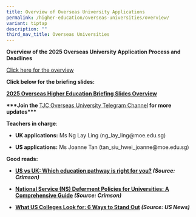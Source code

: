 ```yaml
---
title: Overview of Overseas University Applications
permalink: /higher-education/overseas-universities/overview/
variant: tiptap
description: ""
third_nav_title: Overseas Universities
---
```

<p><strong>Overview of the 2025 Overseas University Application Process and Deadlines</strong>
</p>
<p><a href="/files/TJC_Overseas_University_Education_Application_Overview_2025.pdf" rel="noopener nofollow" target="_blank">Click here for the overview</a>
</p>
<p><strong>Click below for the briefing slides:</strong>
</p>
<p><strong><a href="/files/2025_Overseas_Higher_Ed_Briefing_Slides_Overview.pdf" rel="noopener noreferrer nofollow" target="_blank">2025 Overseas Higher Education Briefing Slides Overview</a></strong>
</p>
<p></p>
<p><strong>***Join the </strong><a href="https://t.me/+L7ol0u9QD5o3MWNl" rel="noopener noreferrer nofollow" target="_blank">TJC Overseas University Telegram Channel</a><strong> for more updates***</strong>
</p>
<p></p>
<p><strong>Teachers in charge</strong>:</p>
<ul data-tight="true" class="tight">
<li>
<p><strong>UK applications:</strong> Ms Ng Lay Ling (ng_lay_ling@moe.edu.sg)</p>
</li>
<li>
<p><strong>US applications:</strong> Ms Joanne Tan (tan_siu_hwei_joanne@moe.edu.sg)</p>
</li>
</ul>
<p></p>
<p><strong>Good reads:</strong>
</p>
<ul>
<li>
<p><strong><a href="https://www.crimsoneducation.org/sg/blog/campus-life-more/us-vs-uk-universities/" class="XqQF9c" rel="noopener noreferrer nofollow" target="_blank"><u>US vs UK: Which education pathway is right for you?</u></a> <em>(Source: Crimson)</em></strong>
</p>
</li>
<li>
<p><strong><a href="https://www.crimsoneducation.org/sg/blog/national-service-ns-deferment-policies/" rel="noopener nofollow" target="_blank">National Service (NS) Deferment Policies for Universities: A Comprehensive Guide</a><em> (Source: Crimson)</em></strong>
</p>
</li>
<li>
<p><strong><a href="https://www.usnews.com/education/best-colleges/applying/articles/what-colleges-look-for-ways-to-stand-out" rel="noopener nofollow" target="_blank">What US Colleges Look for: 6 Ways to Stand Out</a> <em>(Source: US News)</em></strong>
</p>
</li>
</ul>
<p></p>